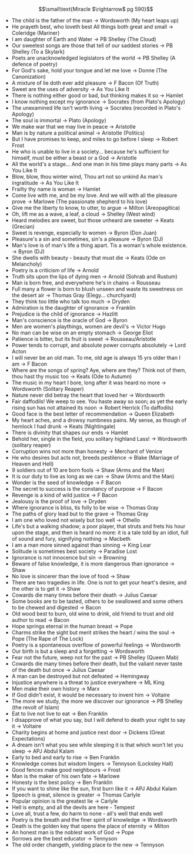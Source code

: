 $$\small\text{Miracle $\rightarrow$ pg 590}$$
- The child is the father of the man -> Wordsworth (My heart leaps up)
- He prayeth best, who loveth best 
   All things both great and small -> Coleridge (Mariner)
- I am daughter of Earth and Water -> PB Shelley (The Cloud) 
- Our sweetest songs are those that tell of our saddest stories -> PB Shelley (To a Skylark) 
- Poets are unacknowledged legislators of the world -> PB Shelley (A defence of poetry)
- For God's sake, hold your tongue and let me love -> Donne (The Canonization) 
- A mixture of lie doth ever add pleasure -> F Bacon (Of Truth)
- Sweet are the uses of adversity -> As You Like It 
- There is nothing either good or bad, but thinking makes it so -> Hamlet 
- I know nothing except my ignorance -> Socrates (from Plato's Apology)
- The unexamined life isn't worth living -> Socrates (recorded in Plato's Apology)
- The soul is immortal -> Plato (Apology)
- We make war that we may live in peace -> Aristotle 
- Man is by nature a political animal -> Aristotle (Politics)
- But I have promises to keep, and miles to go before I sleep -> Robert Frost 
- He who is unable to live in a society... because he's sufficient for himself, must be either a beast or a God -> Aristotle 
- All the world's a stage... And one man in his time plays many parts -> As You Like It 
- Blow, blow, thou winter wind,
	Thou art not so unkind 
	As man's ingratitude -> As You Like It
- Frailty thy name is woman -> Hamlet 
- Come live with me, and be my love.
	And we will with all the pleasure prove -> Marlowe (The passionate shepherd to his love)
- Give me the liberty to know, to utter, to argue -> Milton (Areopagitica)
- Oh, lift me as a wave, a leaf, a cloud -> Shelley (West wind)
- Heard melodies are sweet, but those unheard are sweeter -> Keats (Grecian)
- Sweet is revenge, especially to women -> Byron (Don Juan)
- Pleasure's a sin and sometimes, sin's a pleasure -> Byron (DJ)
- Man's love is of man's life a thing apart. Tis a woman's whole existence. -> Byron (DJ)
- She dwells with beauty - beauty that must die -> Keats (Ode on Melancholy)
- Poetry is a criticism of life -> Arnold 
- Truth sits upon the lips of dying men -> Arnold (Sohrab and Rustum)
- Man is born free, and everywhere he's in chains -> Rousseau 
- Full many a flower is born to blush unseen and waste its sweetness on the desert air -> Thomas Gray (Elegy... churchyard)
- They think too little who talk too much -> Dryden 
- Admiration is the daughter of ignorance -> Franklin 
- Prejudice is the child of ignorance -> Hazlitt
- Man's conscience is the oracle of God -> Byron 
- Men are women's playthings, women are devil's -> Victor Hugo 
- No man can be wise on an empty stomach -> George Eliot 
- Patience is bitter, but its fruit is sweet -> Rousseau/Aristotle 
- Power tends to corrupt, and absolute power corrupts absolutely -> Lord Acton 
- I will never be an old man. To me, old age is always 15 yrs older than I am -> F Bacon 
- Where are the songs of spring? Aye, where are they? Think not of them, thou hast thy music too -> Keats (Ode to Autumn) 
- The music in my heart I bore, long after it was heard no more -> Wordsworth (Solitary Reaper)
- Nature never did betray the heart that loved her -> Wordsworth 
- Fair daffodils! We weep to see. You haste away so soon; as yet the early rising sun has not attained its noon -> Robert Herrick (To daffodils)
- Good face is the best letter of recommendation -> Queen Elizabeth 
- My heart aches, and a drowsy numbness pains. My sense, as though of hemlock I had drunk -> Keats (Nightingale)
- There is divinity that shapes our ends -> Hamlet 
- Behold her, single in the field, you solitary highland Lass! -> Wordsworth (solitary reaper)
- Corruption wins not more than honesty   -> Merchant of Venice 
- He who desires but acts not, breeds pestilence -> Blake (Marriage of Heaven and Hell)
- 9 soldiers out of 10 are born fools -> Shaw (Arms and the Man)
- It is our duty to live as long as we can -> Shaw (Arms and the Man)
- Wonder is the seed of knowledge -> F Bacon
- The secret to success is the constancy of purpose -> F Bacon 
- Revenge is a kind of wild justice -> F Bacon 
- Jealousy is the proof of love -> Dryden 
- Where ignorance is bliss, tis folly to be wise -> Thomas Gray 
- The paths of glory lead but to the grave -> Thomas Gray 
- I am one who loved not wisely but too well -> Othello 
- Life's but a walking shadow; a poor player, that struts and frets his hour upon the stage, and then is heard no more: it is a tale told by an idiot, full of sound and fury, signifying nothing -> Macbeth 
- I am a man more sinned against than sinning -> King Lear 
- Solitude is sometimes best society -> Paradise Lost 
- Ignorance is not innocence but sin -> Browning 
- Beware of false knowledge, it is more dangerous than ignorance -> Shaw 
- No love is sincerer than the love of food -> Shaw 
- There are two tragedies in life. One is not to get your heart's desire, and the other is to get it -> Shaw 
- Cowards die many times before their death -> Julius Caesar 
- Some books are to be tasted, others to be swallowed and some others to be chewed and digested -> Bacon 
- Old wood best to burn, old wine to drink, old friend to trust and old author to read -> Bacon 
- Hope springs eternal in the human breast -> Pope 
- Charms strike the sight but merit strikes the heart / wins the soul -> Pope (The Rape of The Lock)
- Poetry is a spontaneous overflow of powerful feelings -> Wordsworth 
- Our birth is but a sleep and a forgetting -> Wordsworth 
- Fear not the future, weep not for the past -> PB Shelley (Queen Mab)
- Cowards die many times before their death, but the valiant never taste of the death but once -> Julius Caesar 
- A man can be destroyed but not defeated -> Hemingway 
- Injustice anywhere is a threat to justice everywhere -> ML King
- Men make their own history -> Marx
- If God didn't exist, it would be necessary to invent him -> Voltaire 
- The more we study, the more we discover our ignorance -> PB Shelley (the revolt of Islam)
- Eat to live not live to eat -> Ben Franklin
- I disapprove of what you say, but I will defend to death your right to say it -> Voltaire 
- Charity begins at home and justice next door -> Dickens (Great Expectations)
- A dream isn't what you see while sleeping it is that which won't let you sleep -> APJ Abdul Kalam 
- Early to bed and early to rise -> Ben Franklin
- Knowledge comes but wisdom lingers -> Tennyson (Locksley Hall)
- Good fences make good neighbours -> Frost
- Man is the maker of his own fate -> Marlowe
- Honesty is the best policy -> Ben Franklin
- If you want to shine like the sun, first burn like it -> APJ Abdul Kalam
- Speech is great, silence is greater -> Thomas Carlyle 
- Popular opinion is the greatest lie -> Carlyle 
- Hell is empty, and all the devils are here - Tempest
- Love all, trust a few, do harm to none - all's well that ends well
- Poetry is the breath and the finer spirit of knowledge -> Wordsworth 
- Death is the golden key that opens the place of eternity -> Milton
- An honest man is the noblest work of God -> Pope
- Sorrows are the best educator -> Tennyson 
- The old order changeth, yielding place to the new -> Tennyson
